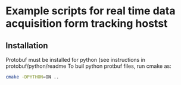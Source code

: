 # Example scripts for real time data acquisition form tracking hostst

## Installation
Protobuf must be installed for python (see instructions in protobuf/python/readme
To buil python protbuf files, run cmake as:

```bash
cmake -DPYTHON=ON ..
```
